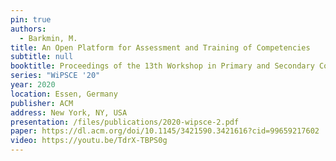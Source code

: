 ```yaml
---
pin: true
authors:
  - Barkmin, M.
title: An Open Platform for Assessment and Training of Competencies
subtitle: null
booktitle: Proceedings of the 13th Workshop in Primary and Secondary Computing Education
series: "WiPSCE '20"
year: 2020
location: Essen, Germany
publisher: ACM
address: New York, NY, USA
presentation: /files/publications/2020-wipsce-2.pdf
paper: https://dl.acm.org/doi/10.1145/3421590.3421616?cid=99659217602
video: https://youtu.be/TdrX-TBPS0g
---
```

